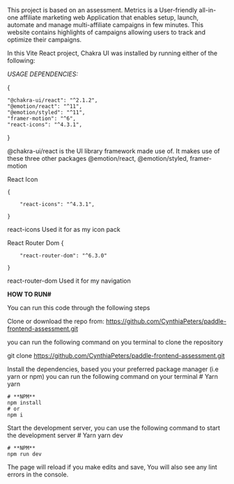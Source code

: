This project is based on an assessment. Metrics is a User-friendly all-in-one affiliate marketing web Application that enables setup, launch, automate and manage multi-affiliate campaigns in few minutes. This website contains highlights of campaigns allowing users to track and optimize their campaigns.


In this Vite React project, Chakra UI was installed by running either of the following: 




_USAGE DEPENDENCIES:_

{

    "@chakra-ui/react": "^2.1.2",
    "@emotion/react": "^11",
    "@emotion/styled": "^11",
    "framer-motion": "^6",
    "react-icons": "^4.3.1",
    
}
    

@chakra-ui/react is the UI library framework made use of. It makes use of these three other packages @emotion/react, @emotion/styled, framer-motion

React Icon

    {
    
        "react-icons": "^4.3.1",
        
    }
react-icons Used it for as my icon pack

React Router Dom
    {
    
        "react-router-dom": "^6.3.0"
        
    }
    
react-router-dom Used it for my navigation

**HOW TO RUN#**

You can run this code through the following steps

Clone or download the repo from: https://github.com/CynthiaPeters/paddle-frontend-assessment.git

 you can run the following command on you terminal to clone the repository
 
git clone https://github.com/CynthiaPeters/paddle-frontend-assessment.git


Install the dependencies, based you your preferred package manager (i.e yarn or npm) you can run the following command on your terminal
    # Yarn 
    yarn

    # **NPM**
    npm install 
    # or
    npm i
Start the development server, you can use the following command to start the development server
    # Yarn 
    yarn dev

    # **NPM**
    npm run dev

The page will reload if you make edits and save, You will also see any lint errors in the console.
